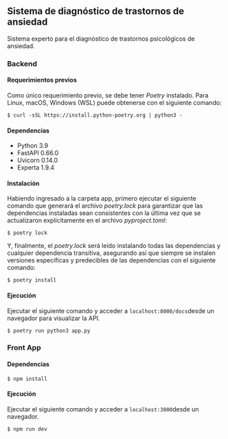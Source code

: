 ## Sistema de diagnóstico de trastornos de ansiedad

Sistema experto para el diagnóstico de trastornos psicológicos de ansiedad.


### Backend

#### Requerimientos previos

Como único requerimiento previo, se debe tener *Poetry* instalado.
Para Linux, macOS, Windows (WSL) puede obtenerse con el siguiente comando:

```$ curl -sSL https://install.python-poetry.org | python3 -```

#### Dependencias

- Python 3.9
- FastAPI 0.66.0
- Uvicorn 0.14.0
- Experta 1.9.4

#### Instalación

Habiendo ingresado a la carpeta app, primero ejecutar el siguiente comando que generará el archivo *poetry.lock* para garantizar que las dependencias instaladas sean consistentes con la última vez que se actualizaron explícitamente en el archivo *pyproject.toml*:

```$ poetry lock```

Y, finalmente, el *poetry.lock* será leído instalando todas las dependencias y cualquier dependencia transitiva, asegurando así que siempre se instalen versiones específicas y predecibles de las dependencias con el siguiente comando:

```$ poetry install```

#### Ejecución

Ejecutar el siguiente comando y acceder a ```localhost:8000/docs```desde un navegador para visualizar la API.

```$ poetry run python3 app.py```

### Front App

#### Dependencias

```$ npm install```

#### Ejecución

Ejecutar el siguiente comando y acceder a ```localhost:3000```desde un navegador.

```$ npm run dev```

